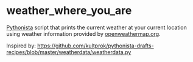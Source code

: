 weather_where_you_are
=====================

[Pythonista][1] script that prints the current weather at your current location using weather information provided by [openweathermap.org][2].

Inspired by: https://github.com/kultprok/pythonista-drafts-recipes/blob/master/weatherdata/weatherdata.py

[1]: http://omz-software.com/pythonista
[2]: http://openweathermap.org/API
